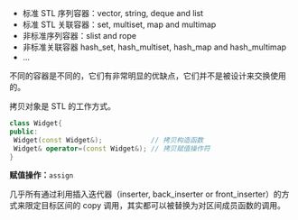 - 标准 STL 序列容器：vector, string, deque and list
- 标准 STL 关联容器：set, multiset, map and multimap
- 非标准序列容器：slist and rope
- 非标准关联容器 hash_set, hash_multiset, hash_map and hash_multimap
- ...

不同的容器是不同的，它们有非常明显的优缺点，它们并不是被设计来交换使用的。

拷贝对象是 STL 的工作方式。

```c++
class Widget{
public:
 Widget(const Widget&);            // 拷贝构造函数
 Widget& operator=(const Widget&); // 拷贝赋值操作符
}
```

**赋值操作：**`assign`

几乎所有通过利用插入迭代器（inserter, back_inserter or front_inserter）的方式来限定目标区间的 copy 调用，其实都可以被替换为对区间成员函数的调用。